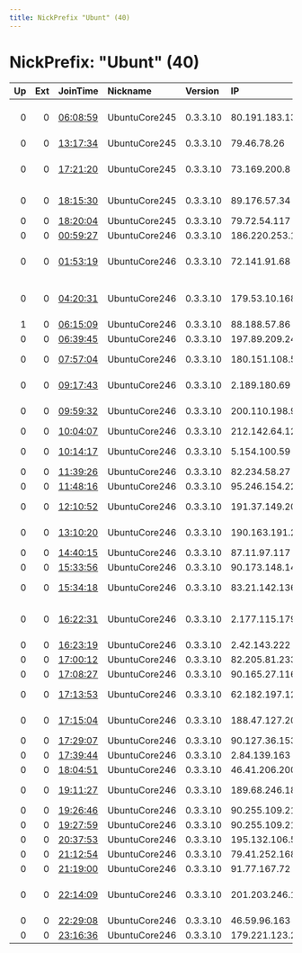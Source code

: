 ```yaml
---
title: NickPrefix "Ubunt" (40)
---
```


# NickPrefix: "Ubunt" (40)

|   Up |   Ext | JoinTime                                                                                            | Nickname      | Version   | IP              | AS                                      | CC   |   ORp |   Dirp | OS    | Contact   |   eFamMembers |
|-----:|------:|:----------------------------------------------------------------------------------------------------|:--------------|:----------|:----------------|:----------------------------------------|:-----|------:|-------:|:------|:----------|--------------:|
|    0 |     0 | [06:08:59](https://metrics.torproject.org/rs.html#details/E1D61061F2E5DE53187FBCD5B1122FDEA9C3E374) | UbuntuCore245 | 0.3.3.10  | 80.191.183.137  | Iran Telecommunication Company PJS      | ir   | 43207 |      0 | Linux | None      |             1 |
|    0 |     0 | [13:17:34](https://metrics.torproject.org/rs.html#details/5F863BC6D56028E9438CD43D945B3309B17ACA07) | UbuntuCore245 | 0.3.3.10  | 79.46.78.26     | Telecom Italia                          | it   | 41267 |      0 | Linux | None      |             1 |
|    0 |     0 | [17:21:20](https://metrics.torproject.org/rs.html#details/C50D407623CE5860FED1D62D19F37470D91BCCFA) | UbuntuCore245 | 0.3.3.10  | 73.169.200.8    | Comcast Cable Communications, LLC       | us   | 46245 |      0 | Linux | None      |             1 |
|    0 |     0 | [18:15:30](https://metrics.torproject.org/rs.html#details/D091329EEB6A2861E7971A47A63EAFD9C5EBA1A4) | UbuntuCore245 | 0.3.3.10  | 89.176.57.34    | Liberty Global Operations B.V.          | cz   | 39387 |      0 | Linux | None      |             1 |
|    0 |     0 | [18:20:04](https://metrics.torproject.org/rs.html#details/2992E3834E95B5F5586FDCC5DD4C67099B5D9F5E) | UbuntuCore245 | 0.3.3.10  | 79.72.54.117    | Tiscali UK Limited                      | gb   | 40723 |      0 | Linux | None      |             1 |
|    0 |     0 | [00:59:27](https://metrics.torproject.org/rs.html#details/64FDDD667879AD8FEAA4F2F1F9DE113B37712685) | UbuntuCore246 | 0.3.3.10  | 186.220.253.142 | CLARO S.A.                              | br   | 38063 |      0 | Linux | None      |             1 |
|    0 |     0 | [01:53:19](https://metrics.torproject.org/rs.html#details/38C34924B82D4246D53DAD536AF103E1DAC8B0AA) | UbuntuCore246 | 0.3.3.10  | 72.141.91.68    | Rogers Communications Canada Inc.       | ca   | 39225 |      0 | Linux | None      |             1 |
|    0 |     0 | [04:20:31](https://metrics.torproject.org/rs.html#details/978CF3341AD22A961B86985A9C427289106ADC98) | UbuntuCore246 | 0.3.3.10  | 179.53.10.168   | Compau00F1u00EDa Dominicana de Telu00   | do   | 36805 |      0 | Linux | None      |             1 |
|    1 |     0 | [06:15:09](https://metrics.torproject.org/rs.html#details/17A682F8697E43069730E76823F07D1151F5E66C) | UbuntuCore246 | 0.3.3.10  | 88.188.57.86    | Free SAS                                | fr   | 38665 |      0 | Linux | None      |             1 |
|    0 |     0 | [06:39:45](https://metrics.torproject.org/rs.html#details/42D00893A379C3AE289E0353A6DE11F858EABCA6) | UbuntuCore246 | 0.3.3.10  | 197.89.209.241  | OPTINET                                 | za   | 45105 |      0 | Linux | None      |             1 |
|    0 |     0 | [07:57:04](https://metrics.torproject.org/rs.html#details/ED4AE49B25BA0ECC96103790E134A6714604011F) | UbuntuCore246 | 0.3.3.10  | 180.151.108.55  | SHYAM SPECTRA PVT LTD                   | in   | 36289 |      0 | Linux | None      |             1 |
|    0 |     0 | [09:17:43](https://metrics.torproject.org/rs.html#details/CE83256F0985C22EF307F788E9E8BC72FFDAE867) | UbuntuCore246 | 0.3.3.10  | 2.189.180.69    | Rayan Ravesh Sena Ltd                   | ir   | 39279 |      0 | Linux | None      |             1 |
|    0 |     0 | [09:59:32](https://metrics.torproject.org/rs.html#details/6CD50789D76A57BEAD4D3DA689F0DE0E1B8CC986) | UbuntuCore246 | 0.3.3.10  | 200.110.198.99  | Cooperativa Colonia Caroya              | ar   | 33385 |      0 | Linux | None      |             1 |
|    0 |     0 | [10:04:07](https://metrics.torproject.org/rs.html#details/A8A5EDFF7D203C0EC242046CCDA47B4F35D4F624) | UbuntuCore246 | 0.3.3.10  | 212.142.64.120  | Jsc Balticom                            | lv   | 38237 |      0 | Linux | None      |             1 |
|    0 |     0 | [10:14:17](https://metrics.torproject.org/rs.html#details/CFA7216E9060603D4647EB7A5B48DB231AEF5E14) | UbuntuCore246 | 0.3.3.10  | 5.154.100.59    | ServiHosting Networks S.L.              | es   | 33979 |      0 | Linux | None      |             1 |
|    0 |     0 | [11:39:26](https://metrics.torproject.org/rs.html#details/74AA26FD4E976414E92E38AD4FAEDAE3BAC5E25E) | UbuntuCore246 | 0.3.3.10  | 82.234.58.27    | Free SAS                                | fr   | 43279 |      0 | Linux | None      |             1 |
|    0 |     0 | [11:48:16](https://metrics.torproject.org/rs.html#details/9D58FFF8A96CEB6208B8B93B63F34156E54DC70D) | UbuntuCore246 | 0.3.3.10  | 95.246.154.223  | Telecom Italia                          | it   | 42657 |      0 | Linux | None      |             1 |
|    0 |     0 | [12:10:52](https://metrics.torproject.org/rs.html#details/9EE3D8B74F761EBC35A2337A1FBF2CC48A58A778) | UbuntuCore246 | 0.3.3.10  | 191.37.149.209  | INFOVALE-TELECOM LTDA-EPP               | br   | 35525 |      0 | Linux | None      |             1 |
|    0 |     0 | [13:10:20](https://metrics.torproject.org/rs.html#details/DBA2018B0F2A986F23222511FF24F582542F61A4) | UbuntuCore246 | 0.3.3.10  | 190.163.191.210 | VTR BANDA ANCHA S.A.                    | cl   | 40749 |      0 | Linux | None      |             1 |
|    0 |     0 | [14:40:15](https://metrics.torproject.org/rs.html#details/E64BB8A5F4C1805F7A87087C01F9A76178175B15) | UbuntuCore246 | 0.3.3.10  | 87.11.97.117    | Telecom Italia                          | it   | 33791 |      0 | Linux | None      |             1 |
|    0 |     0 | [15:33:56](https://metrics.torproject.org/rs.html#details/F4FA8426AD309446266C83FFE0CC9C9517453C64) | UbuntuCore246 | 0.3.3.10  | 90.173.148.143  | Orange Espagne SA                       | es   | 40513 |      0 | Linux | None      |             1 |
|    0 |     0 | [15:34:18](https://metrics.torproject.org/rs.html#details/53DF9B0EE9EBFE007DC5881129F747C7FA42980D) | UbuntuCore246 | 0.3.3.10  | 83.21.142.136   | Orange Polska Spolka Akcyjna            | pl   | 36061 |      0 | Linux | None      |             1 |
|    0 |     0 | [16:22:31](https://metrics.torproject.org/rs.html#details/B01FF205083CDD76D7956308F6D37C60C3ED95D5) | UbuntuCore246 | 0.3.3.10  | 2.177.115.179   | Information Technology Company ITC      | ir   | 45743 |      0 | Linux | None      |             1 |
|    0 |     0 | [16:23:19](https://metrics.torproject.org/rs.html#details/F5082214B5D92BE517E17C333F701F21873CFE8F) | UbuntuCore246 | 0.3.3.10  | 2.42.143.222    | Vodafone Italia S.p.A.                  | it   | 36303 |      0 | Linux | None      |             1 |
|    0 |     0 | [17:00:12](https://metrics.torproject.org/rs.html#details/EF31B9F6531892D3E6EAF92280F35FCC21D1A2C7) | UbuntuCore246 | 0.3.3.10  | 82.205.81.233   | Hadara                                  | ps   | 38333 |      0 | Linux | None      |             1 |
|    0 |     0 | [17:08:27](https://metrics.torproject.org/rs.html#details/EC0B7E1A829B47B5172695A84BD8DC4729DF32BF) | UbuntuCore246 | 0.3.3.10  | 90.165.27.116   | Orange Espagne SA                       | es   | 43089 |      0 | Linux | None      |             1 |
|    0 |     0 | [17:13:53](https://metrics.torproject.org/rs.html#details/6B9F4F0D388C20DFAAF58E5FD47146D4F49B63BF) | UbuntuCore246 | 0.3.3.10  | 62.182.197.129  | Omskie kabelnye seti Ltd.               | ru   | 42613 |      0 | Linux | None      |             1 |
|    0 |     0 | [17:15:04](https://metrics.torproject.org/rs.html#details/D750D44123A2C18C5B77F5AEC653891AACFBBC05) | UbuntuCore246 | 0.3.3.10  | 188.47.127.200  | Orange Polska Spolka Akcyjna            | pl   | 43617 |      0 | Linux | None      |             1 |
|    0 |     0 | [17:29:07](https://metrics.torproject.org/rs.html#details/9347E81FC80C920EF09E7DFECA57E32FB4D55CCD) | UbuntuCore246 | 0.3.3.10  | 90.127.36.153   | Orange                                  | fr   | 35593 |      0 | Linux | None      |             1 |
|    0 |     0 | [17:39:44](https://metrics.torproject.org/rs.html#details/6A55002F7DA3EE0CAF0E147753A5F9D31DA68B75) | UbuntuCore246 | 0.3.3.10  | 2.84.139.163    | OTEnet S.A.                             | gr   | 34785 |      0 | Linux | None      |             1 |
|    0 |     0 | [18:04:51](https://metrics.torproject.org/rs.html#details/754AE2D3DA98E12F0B36C666EBAB5AFE2C5C1F69) | UbuntuCore246 | 0.3.3.10  | 46.41.206.200   | Pars Online PJS                         | ir   | 43341 |      0 | Linux | None      |             1 |
|    0 |     0 | [19:11:27](https://metrics.torproject.org/rs.html#details/B2D4A27C5B76FBDD5211FD6CECA0521A8811CE69) | UbuntuCore246 | 0.3.3.10  | 189.68.246.180  | TELEFu00D4NICA BRASIL S.A               | br   | 32891 |      0 | Linux | None      |             1 |
|    0 |     0 | [19:26:46](https://metrics.torproject.org/rs.html#details/091776FF41EAD9AD0B87EB7B30FACADA6331CC0C) | UbuntuCore246 | 0.3.3.10  | 90.255.109.212  | Vodafone Limited                        | gb   | 45327 |      0 | Linux | None      |             1 |
|    0 |     0 | [19:27:59](https://metrics.torproject.org/rs.html#details/30879C9B7367E8A0BF370AF4A2B577F82355B3ED) | UbuntuCore246 | 0.3.3.10  | 90.255.109.212  | Vodafone Limited                        | gb   | 33305 |      0 | Linux | None      |             1 |
|    0 |     0 | [20:37:53](https://metrics.torproject.org/rs.html#details/4A3255C7CD63C4468D10E8137368672C94A3832D) | UbuntuCore246 | 0.3.3.10  | 195.132.106.54  | SFR SA                                  | fr   | 41728 |      0 | Linux | None      |             1 |
|    0 |     0 | [21:12:54](https://metrics.torproject.org/rs.html#details/5F766446C2B7C771ADB9447F11164247BED8B64B) | UbuntuCore246 | 0.3.3.10  | 79.41.252.168   | Telecom Italia                          | it   | 39821 |      0 | Linux | None      |             1 |
|    0 |     0 | [21:19:00](https://metrics.torproject.org/rs.html#details/24E4BF5ACB8F7B35E7FA1ED3A88F8862A176FA95) | UbuntuCore246 | 0.3.3.10  | 91.77.167.72    | MTS PJSC                                | ru   | 41263 |      0 | Linux | None      |             1 |
|    0 |     0 | [22:14:09](https://metrics.torproject.org/rs.html#details/490E3FBD686D45C23055D2025F688FC5E3829D7A) | UbuntuCore246 | 0.3.3.10  | 201.203.246.195 | Instituto Costarricense de Electricidad | cr   | 43617 |      0 | Linux | None      |             1 |
|    0 |     0 | [22:29:08](https://metrics.torproject.org/rs.html#details/FAA13758E33F9215D7901CF6C66CECCDB883EF2F) | UbuntuCore246 | 0.3.3.10  | 46.59.96.163    | Bahnhof Internet AB                     | se   | 32918 |      0 | Linux | None      |             1 |
|    0 |     0 | [23:16:36](https://metrics.torproject.org/rs.html#details/59508149422FB00AA9975109BAA1AEF93D660C8E) | UbuntuCore246 | 0.3.3.10  | 179.221.123.239 | CLARO S.A.                              | br   | 38143 |      0 | Linux | None      |             1 |
